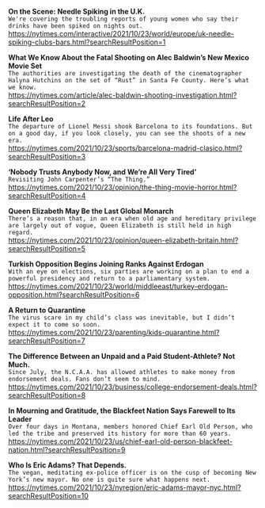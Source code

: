 **On the Scene: Needle Spiking in the U.K.**\
`We're covering the troubling reports of young women who say their drinks have been spiked on nights out.`\
https://nytimes.com/interactive/2021/10/23/world/europe/uk-needle-spiking-clubs-bars.html?searchResultPosition=1

**What We Know About the Fatal Shooting on Alec Baldwin’s New Mexico Movie Set**\
`The authorities are investigating the death of the cinematographer Halyna Hutchins on the set of “Rust” in Santa Fe County. Here’s what we know.`\
https://nytimes.com/article/alec-baldwin-shooting-investigation.html?searchResultPosition=2

**Life After Leo**\
`The departure of Lionel Messi shook Barcelona to its foundations. But on a good day, if you look closely, you can see the shoots of a new era.`\
https://nytimes.com/2021/10/23/sports/barcelona-madrid-clasico.html?searchResultPosition=3

**‘Nobody Trusts Anybody Now, and We’re All Very Tired’**\
`Revisiting John Carpenter’s “The Thing.”`\
https://nytimes.com/2021/10/23/opinion/the-thing-movie-horror.html?searchResultPosition=4

**Queen Elizabeth May Be the Last Global Monarch**\
`There’s a reason that, in an era when old age and hereditary privilege are largely out of vogue, Queen Elizabeth is still held in high regard.`\
https://nytimes.com/2021/10/23/opinion/queen-elizabeth-britain.html?searchResultPosition=5

**Turkish Opposition Begins Joining Ranks Against Erdogan**\
`With an eye on elections, six parties are working on a plan to end a powerful presidency and return to a parliamentary system.`\
https://nytimes.com/2021/10/23/world/middleeast/turkey-erdogan-opposition.html?searchResultPosition=6

**A Return to Quarantine**\
`The virus scare in my child’s class was inevitable, but I didn’t expect it to come so soon.`\
https://nytimes.com/2021/10/23/parenting/kids-quarantine.html?searchResultPosition=7

**The Difference Between an Unpaid and a Paid Student-Athlete? Not Much.**\
`Since July, the N.C.A.A. has allowed athletes to make money from endorsement deals. Fans don’t seem to mind.`\
https://nytimes.com/2021/10/23/business/college-endorsement-deals.html?searchResultPosition=8

**In Mourning and Gratitude, the Blackfeet Nation Says Farewell to Its Leader**\
`Over four days in Montana, members honored Chief Earl Old Person, who led the tribe and preserved its history for more than 60 years.`\
https://nytimes.com/2021/10/23/us/chief-earl-old-person-blackfeet-nation.html?searchResultPosition=9

**Who Is Eric Adams? That Depends.**\
`The vegan, meditating ex-police officer is on the cusp of becoming New York’s new mayor. No one is quite sure what happens next.`\
https://nytimes.com/2021/10/23/nyregion/eric-adams-mayor-nyc.html?searchResultPosition=10

